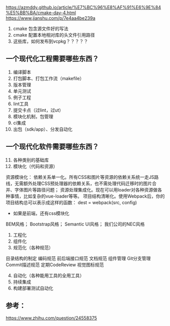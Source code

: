 <!--
 * @Author: your name
 * @Date: 2021-03-06 19:22:25
 * @LastEditTime: 2021-03-06 20:02:43
 * @LastEditors: Please set LastEditors
 * @Description: In User Settings Edit
 * @FilePath: /mt-ccs/README.temp.md
-->


https://azmddy.github.io/article/%E7%BC%96%E8%AF%91%E6%9E%84%E5%BB%BA/cmake-day-4.html
https://www.jianshu.com/p/7e4aa4be239a


1. cmake 包含源文件好的写法
2. cmake 配置本地相对库的头文件引用路径
3. 这些库，如何发布到vcpkg？？？？？


## 一个现代化工程需要哪些东西？

1. 编译脚本
2. 打包脚本、打包工作流（makefile）
3. 版本管理
4. 单元测试
5. 例子工程
6. lint工具
7. 提交卡点（过lint，过ut）
8. 模块化机制，包管理
9. ci集成
10. 出包（sdk/app）、分发自动化


## 一个现代化软件需要哪些东西？

11. 各种类别的基础库
12. 模块化（代码和资源）

资源模块化：
依赖关系单一化。所有CSS和图片等资源的依赖关系统一走JS路线，无需额外处理CSS预处理器的依赖关系，也不需处理代码迁移时的图片合并、字体图片等路径问题；
资源处理集成化。现在可以用loader对各种资源做各种事情，比如复杂的vue-loader等等。
项目结构清晰化。使用Webpack后，你的项目结构总可以表示成这样的函数：
dest = webpack(src, config)


 - 如果是前端，还有css模块化

BEM风格；
Bootstrap风格；
Semantic UI风格；
我们公司的NEC风格


1.  工程化
2.  组件化
3.  规范化（各种规范）

目录结构的制定
编码规范
前后端接口规范
文档规范
组件管理
Git分支管理
Commit描述规范
定期CodeReview
视觉图标规范

4. 自动化（各种能用工具的全用工具）
5. 持续集成
6. 构建部署测试自动化


## 参考：

https://www.zhihu.com/question/24558375